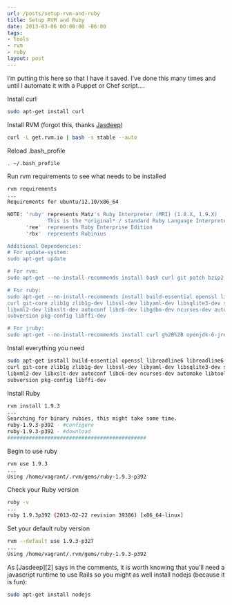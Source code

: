 ```yaml
---
url: /posts/setup-rvm-and-ruby
title: Setup RVM and Ruby
date: 2013-03-06 00:00:00 -06:00
tags:
- tools
- rvm
- ruby
layout: post
---
```


I’m putting this here so that I have it saved. I’ve done this many times and until I automate it with a Puppet or Chef script….

Install curl

```bash
sudo apt-get install curl
```

Install RVM (forgot this, thanks [Jasdeep][1])

```bash
curl -L get.rvm.io | bash -s stable --auto
```

Reload .bash_profile

```bash
. ~/.bash_profile
```

Run rvm requirements to see what needs to be installed

```bash
rvm requirements
...
Requirements for ubuntu/12.10/x86_64

NOTE: 'ruby' represents Matz's Ruby Interpreter (MRI) (1.8.X, 1.9.X)
             This is the *original* / standard Ruby Language Interpreter
      'ree'  represents Ruby Enterprise Edition
      'rbx'  represents Rubinius

Additional Dependencies:
# For update-system:
sudo apt-get update

# For rvm:
sudo apt-get --no-install-recommends install bash curl git patch bzip2

# For ruby:
sudo apt-get --no-install-recommends install build-essential openssl libreadline6 libreadline6-dev \
curl git-core zlib1g zlib1g-dev libssl-dev libyaml-dev libsqlite3-dev sqlite3 \
libxml2-dev libxslt-dev autoconf libc6-dev libgdbm-dev ncurses-dev automake libtool bison \
subversion pkg-config libffi-dev

# For jruby:
sudo apt-get --no-install-recommends install curl g%2B%2B openjdk-6-jre-headless
```

Install everything you need

```bash
sudo apt-get install build-essential openssl libreadline6 libreadline6-dev \
curl git-core zlib1g zlib1g-dev libssl-dev libyaml-dev libsqlite3-dev sqlite3 \
libxml2-dev libxslt-dev autoconf libc6-dev ncurses-dev automake libtool bison  \
subversion pkg-config libffi-dev
```

Install Ruby

```bash
rvm install 1.9.3
...
Searching for binary rubies, this might take some time.
ruby-1.9.3-p392 - #configure
ruby-1.9.3-p392 - #download
#############################################                             62.9%
```

Begin to use ruby

```bash
rvm use 1.9.3
...
Using /home/vagrant/.rvm/gems/ruby-1.9.3-p392
```

Check your Ruby version

```bash
ruby -v
...
ruby 1.9.3p392 (2013-02-22 revision 39386) [x86_64-linux]
```

Set your default ruby version

```bash
rvm --default use 1.9.3-p327
...
Using /home/vagrant/.rvm/gems/ruby-1.9.3-p392
```

As [Jasdeep][2] says in the comments, it is worth knowing that you’ll need a javascript runtime to use Rails so you might as well install nodejs (because it is fun):

```bash
sudo apt-get install nodejs
```

   [1]: http://twitter.com/jssingh
